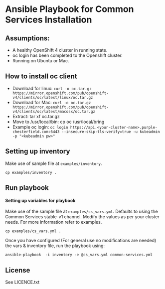 # Ansible Playbook for Common Services Installation

## Assumptions:

 - A healthy OpenShift 4 cluster in running state.
 - oc login has been completed to the Openshift cluster.
 - Running on Ubuntu or Mac.


 ## How to install oc client

   - Download for linux: `curl -o oc.tar.gz https://mirror.openshift.com/pub/openshift-v4/clients/oc/latest/linux/oc.tar.gz`
   - Download for Mac: `curl -o oc.tar.gz https://mirror.openshift.com/pub/openshift-v4/clients/oc/latest/macosx/oc.tar.gz`
   - Extract: tar xf oc.tar.gz
   - Move to /usr/local/bin: cp oc /usr/local/bring
   - Example oc login: `oc login https://api.<your-cluster-name>.purple-chesterfield.com:6443 --insecure-skip-tls-verify=true -u kubeadmin -p "<kubeadmin pw>"`

## Setting up inventory

Make use of sample file at `examples/inventory`.

```
cp examples/inventory .
```

## Run playbook

#### Setting up variables for playbook

Make use of the sample file at `examples/cs_vars.yml`. Defaults to using the Common Services stable-v1 channel. Modify the values as per your cluster needs. For more information refer to examples.

```
cp examples/cs_vars.yml .
```

Once you have configured (For general use no modifications are needed) the vars & inventory file, run the playbook using:

```
ansible-playbook  -i inventory -e @cs_vars.yml common-services.yml
```

License
-------

See LICENCE.txt
